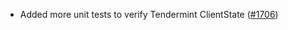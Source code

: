 - Added more unit tests to verify Tendermint ClientState
  ([#1706](https://github.com/informalsystems/ibc-rs/issues/1706))